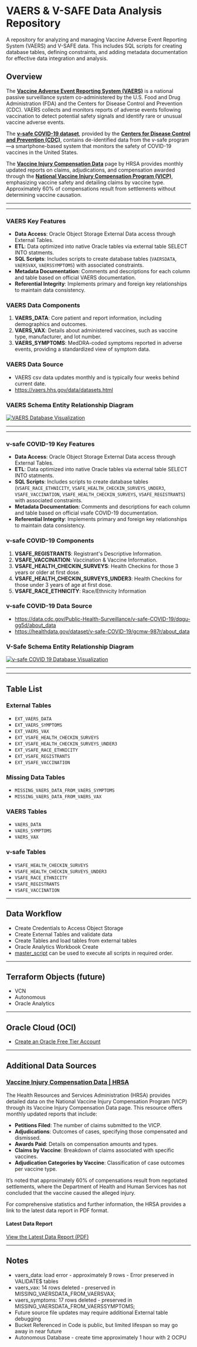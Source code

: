 # VAERS & V-SAFE Data Analysis Repository

A repository for analyzing and managing Vaccine Adverse Event Reporting System (VAERS) and V-SAFE data. This includes SQL scripts for creating database tables, defining constraints, and adding metadata documentation for effective data integration and analysis.

## Overview

The **[Vaccine Adverse Event Reporting System (VAERS)](https://vaers.hhs.gov/)** is a national passive surveillance system co-administered by the U.S. Food and Drug Administration (FDA) and the Centers for Disease Control and Prevention (CDC). VAERS collects and monitors reports of adverse events following vaccination to detect potential safety signals and identify rare or unusual vaccine adverse events.

The **[v-safe COVID-19 dataset](https://healthdata.gov/dataset/v-safe-COVID-19/gcmw-987r/about_data)**, provided by the **[Centers for Disease Control and Prevention (CDC)](https://www.cdc.gov/covid/index.html)**, contains de-identified data from the v-safe program—a smartphone-based system that monitors the safety of COVID-19 vaccines in the United States.

The **[Vaccine Injury Compensation Data](https://www.hrsa.gov/vaccine-compensation/data)** page by HRSA provides monthly updated reports on claims, adjudications, and compensation awarded through the **[National Vaccine Injury Compensation Program (VICP)](https://www.hrsa.gov/vaccine-compensation)**, emphasizing vaccine safety and detailing claims by vaccine type. Approximately 60% of compensations result from settlements without determining vaccine causation.


---
---

### VAERS Key Features
- **Data Access**: Oracle Object Storage External Data access through External Tables.
- **ETL**: Data optimized into native Oracle tables via external table SELECT INTO statments.
- **SQL Scripts**: Includes scripts to create database tables (`VAERSDATA`, `VAERSVAX`, `VAERSSYMPTOMS`) with associated constraints.
- **Metadata Documentation**: Comments and descriptions for each column and table based on official VAERS documentation.
- **Referential Integrity**: Implements primary and foreign key relationships to maintain data consistency.
  
### VAERS Data Components
1. **VAERS_DATA**: Core patient and report information, including demographics and outcomes.
2. **VAERS_VAX**: Details about administered vaccines, such as vaccine type, manufacturer, and lot number.
3. **VAERS_SYMPTOMS**: MedDRA-coded symptoms reported in adverse events, providing a standardized view of symptom data.

### VAERS Data Source
- VAERS csv data updates monthly and is typically four weeks behind current date.
- https://vaers.hhs.gov/data/datasets.html

### VAERS Schema Entity Relationship Diagram
[![VAERS Database Visualization](vaers-schema.png)](https://github.com/BitKind/vaers/blob/main/vaers-schema.png)

---
---

### v-safe COVID-19 Key Features
- **Data Access**: Oracle Object Storage External Data access through External Tables.
- **ETL**: Data optimized into native Oracle tables via external table SELECT INTO statments.
- **SQL Scripts**: Includes scripts to create database tables (`VSAFE_RACE_ETHNICITY`, `VSAFE_HEALTH_CHECKIN_SURVEYS_UNDER3`, `VSAFE_VACCINATION`, `VSAFE_HEALTH_CHECKIN_SURVEYS`, `VSAFE_REGISTRANTS`) with associated constraints.
- **Metadata Documentation**: Comments and descriptions for each column and table based on official vsafe COVID-19 documentation.
- **Referential Integrity**: Implements primary and foreign key relationships to maintain data consistency.
  
### v-safe COVID-19 Components
1. **VSAFE_REGISTRANTS**: Registrant's Descriptive Information.
2. **VSAFE_VACCINATION**: Vaccination & Vaccine Information.
3. **VSAFE_HEALTH_CHECKIN_SURVEYS**: Health Checkins for those 3 years or older at first dose.
4. **VSAFE_HEALTH_CHECKIN_SURVEYS_UNDER3**: Health Checkins for those under 3 years of age at first dose.
5. **VSAFE_RACE_ETHNICITY**: Race/Ethnicity Information

### v-safe COVID-19 Data Source
- https://data.cdc.gov/Public-Health-Surveillance/v-safe-COVID-19/dqgu-gg5d/about_data
- https://healthdata.gov/dataset/v-safe-COVID-19/gcmw-987r/about_data

### V-Safe Schema Entity Relationship Diagram
[![v-safe COVID 19 Database Visualization](vsafe-schema.png)](https://github.com/BitKind/vaers/blob/main/vsafe-schema.png)

---
---

##  Table List
### External Tables
- `EXT_VAERS_DATA`
- `EXT_VAERS_SYMPTOMS`
- `EXT_VAERS_VAX`
- `EXT_VSAFE_HEALTH_CHECKIN_SURVEYS`
- `EXT_VSAFE_HEALTH_CHECKIN_SURVEYS_UNDER3`
- `EXT_VSAFE_RACE_ETHNICITY`
- `EXT_VSAFE_REGISTRANTS`
- `EXT_VSAFE_VACCINATION`

### Missing Data Tables
- `MISSING_VAERS_DATA_FROM_VAERS_SYMPTOMS`
- `MISSING_VAERS_DATA_FROM_VAERS_VAX`

### VAERS Tables
- `VAERS_DATA`
- `VAERS_SYMPTOMS`
- `VAERS_VAX`

### v-safe Tables
- `VSAFE_HEALTH_CHECKIN_SURVEYS`
- `VSAFE_HEALTH_CHECKIN_SURVEYS_UNDER3`
- `VSAFE_RACE_ETHNICITY`
- `VSAFE_REGISTRANTS`
- `VSAFE_VACCINATION`

---

## Data Workflow
- Create Credentials to Access Object Storage
- Create External Tables and validate data
- Create Tables and load tables from external tables
- Oracle Analytics Workbook Create
- [master_script](https://github.com/BitKind/vaers/blob/main/master_script.sql) can be used to execute all scripts in required order.

---

## Terraform Objects (future)
- VCN
- Autonomous
- Oracle Analytics
  
---
## Oracle Cloud (OCI)
- [Create an Oracle Free Tier Account](https://github.com/BitKind/vaers/blob/main/GetOracleFreeTier.md)

---
## Additional Data Sources

### [Vaccine Injury Compensation Data | HRSA](https://www.hrsa.gov/vaccine-compensation/data)

The Health Resources and Services Administration (HRSA) provides detailed data on the National Vaccine Injury Compensation Program (VICP) through its Vaccine Injury Compensation Data page. This resource offers monthly updated reports that include:

- **Petitions Filed**: The number of claims submitted to the VICP.
- **Adjudications**: Outcomes of cases, specifying those compensated and dismissed.
- **Awards Paid**: Details on compensation amounts and types.
- **Claims by Vaccine**: Breakdown of claims associated with specific vaccines.
- **Adjudication Categories by Vaccine**: Classification of case outcomes per vaccine type.

It’s noted that approximately 60% of compensations result from negotiated settlements, where the Department of Health and Human Services has not concluded that the vaccine caused the alleged injury.

For comprehensive statistics and further information, the HRSA provides a link to the latest data report in PDF format.

#### Latest Data Report
[View the Latest Data Report (PDF)](https://www.hrsa.gov/sites/default/files/hrsa/vicp/vicp-stats-01-01-24.pdf)

---

## Notes
- vaers_data: load error - approximately 9 rows - Error preserved in VALIDATE$ tables
- vaers_vax: 14 rows deleted - preserved in MISSING_VAERSDATA_FROM_VAERSVAX;
- vaers_symptoms: 17 rows deleted - preserved in MISSING_VAERSDATA_FROM_VAERSSYMPTOMS;
- Future source file updates may require additional External table debugging
- Bucket Referenced in Code is public, but limited lifespan so may go away in near future
- Autonomous Database - create time approximately 1 hour with 2 OCPU 


